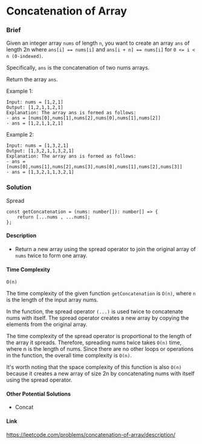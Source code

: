 # Concatenation of Array

### Brief

Given an integer array `nums` of length `n`, you want to create an array `ans` of length 2n where `ans[i] == nums[i]` and `ans[i + n] == nums[i]` for `0 <= i < n (0-indexed)`.

Specifically, `ans` is the concatenation of two nums arrays.

Return the array `ans`.

Example 1:

```
Input: nums = [1,2,1]
Output: [1,2,1,1,2,1]
Explanation: The array ans is formed as follows:
- ans = [nums[0],nums[1],nums[2],nums[0],nums[1],nums[2]]
- ans = [1,2,1,1,2,1]
```

Example 2:

```
Input: nums = [1,3,2,1]
Output: [1,3,2,1,1,3,2,1]
Explanation: The array ans is formed as follows:
- ans = [nums[0],nums[1],nums[2],nums[3],nums[0],nums[1],nums[2],nums[3]]
- ans = [1,3,2,1,1,3,2,1]
```

### Solution

Spread

```
const getConcatenation = (nums: number[]): number[] => {
    return [...nums , ...nums];
};
```

#### Description

- Return a new array using the spread operator to join the original array of `nums` twice to form one array.

#### Time Complexity

`O(n)`

The time complexity of the given function `getConcatenation` is `O(n)`, where `n` is the length of the input array nums.

In the function, the spread operator `(...)` is used twice to concatenate nums with itself. The spread operator creates a new array by copying the elements from the original array.

The time complexity of the spread operator is proportional to the length of the array it spreads. Therefore, spreading nums twice takes `O(n)` time, where n is the length of nums. Since there are no other loops or operations in the function, the overall time complexity is `O(n)`.

It's worth noting that the space complexity of this function is also `O(n)` because it creates a new array of size 2n by concatenating nums with itself using the spread operator.

#### Other Potential Solutions

- Concat

#### Link

https://leetcode.com/problems/concatenation-of-array/description/
